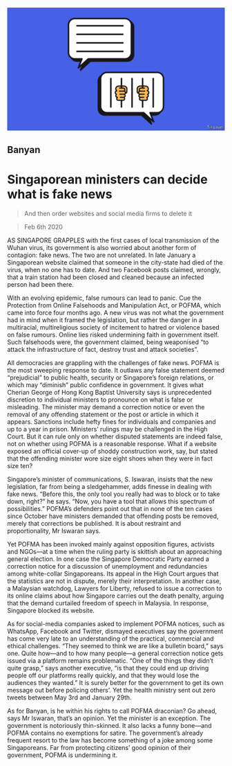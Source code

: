 ![](./images/20200208_ASD001_0.jpg)

## Banyan

# Singaporean ministers can decide what is fake news

> And then order websites and social media firms to delete it

> Feb 6th 2020

AS SINGAPORE GRAPPLES with the first cases of local transmission of the Wuhan virus, its government is also worried about another form of contagion: fake news. The two are not unrelated. In late January a Singaporean website claimed that someone in the city-state had died of the virus, when no one has to date. And two Facebook posts claimed, wrongly, that a train station had been closed and cleaned because an infected person had been there.

With an evolving epidemic, false rumours can lead to panic. Cue the Protection from Online Falsehoods and Manipulation Act, or POFMA, which came into force four months ago. A new virus was not what the government had in mind when it framed the legislation, but rather the danger in a multiracial, multireligious society of incitement to hatred or violence based on false rumours. Online lies risked undermining faith in government itself. Such falsehoods were, the government claimed, being weaponised “to attack the infrastructure of fact, destroy trust and attack societies”.

All democracies are grappling with the challenges of fake news. POFMA is the most sweeping response to date. It outlaws any false statement deemed “prejudicial” to public health, security or Singapore’s foreign relations, or which may “diminish” public confidence in government. It gives what Cherian George of Hong Kong Baptist University says is unprecedented discretion to individual ministers to pronounce on what is false or misleading. The minister may demand a correction notice or even the removal of any offending statement or the post or article in which it appears. Sanctions include hefty fines for individuals and companies and up to a year in prison. Ministers’ rulings may be challenged in the High Court. But it can rule only on whether disputed statements are indeed false, not on whether using POFMA is a reasonable response. What if a website exposed an official cover-up of shoddy construction work, say, but stated that the offending minister wore size eight shoes when they were in fact size ten?

Singapore’s minister of communications, S. Iswaran, insists that the new legislation, far from being a sledgehammer, adds finesse in dealing with fake news. “Before this, the only tool you really had was to block or to take down, right?” he says. “Now, you have a tool that allows this spectrum of possibilities.” POFMA’s defenders point out that in none of the ten cases since October have ministers demanded that offending posts be removed, merely that corrections be published. It is about restraint and proportionality, Mr Iswaran says.

Yet POFMA has been invoked mainly against opposition figures, activists and NGOs—at a time when the ruling party is skittish about an approaching general election. In one case the Singapore Democratic Party earned a correction notice for a discussion of unemployment and redundancies among white-collar Singaporeans. Its appeal in the High Court argues that the statistics are not in dispute, merely their interpretation. In another case, a Malaysian watchdog, Lawyers for Liberty, refused to issue a correction to its online claims about how Singapore carries out the death penalty, arguing that the demand curtailed freedom of speech in Malaysia. In response, Singapore blocked its website.

As for social-media companies asked to implement POFMA notices, such as WhatsApp, Facebook and Twitter, dismayed executives say the government has come very late to an understanding of the practical, commercial and ethical challenges. “They seemed to think we are like a bulletin board,” says one. Quite how—and to how many people—a general correction notice gets issued via a platform remains problematic. “One of the things they didn’t quite grasp,” says another executive, “is that they could end up driving people off our platforms really quickly, and that they would lose the audiences they wanted.” It is surely better for the government to get its own message out before policing others’. Yet the health ministry sent out zero tweets between May 3rd and January 29th.

As for Banyan, is he within his rights to call POFMA draconian? Go ahead, says Mr Iswaran, that’s an opinion. Yet the minister is an exception. The government is notoriously thin-skinned. It also lacks a funny bone—and POFMA contains no exemptions for satire. The government’s already frequent resort to the law has become something of a joke among some Singaporeans. Far from protecting citizens’ good opinion of their government, POFMA is undermining it.